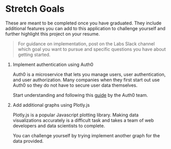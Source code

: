 # Stretch Goals

These are meant to be completed once you have graduated. They include additional features you can add to this application to challenge yourself and further highlight this project on your resume.

> For guidance on implementation, post on the Labs Slack channel which goal you want to pursue and specific questions you have about getting started.

1. Implement authentication using Auth0

   Auth0 is a microservice that lets you manage users, user authentication, and user authorization. Many companies when they first start out use Auth0 so they do not have to secure user data themselves.

   Start understanding and following this [guide](https://auth0.com/blog/complete-guide-to-react-user-authentication/) by the Auth0 team.

2. Add additional graphs using Plotly.js

   Plotly.js is a popular Javascript plotting library. Making data visualizations accurately is a difficult task and takes a team of web developers and data scientists to complete.

   You can challenge yourself by trying implement another graph for the data provided.
